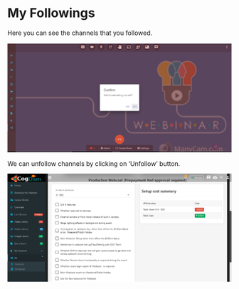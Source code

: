 # My Followings

Here you can see the channels that you followed.

![](../.gitbook/assets/image%20%2836%29.png)

We can unfollow channels by clicking on ‘Unfollow’ button.

![](../.gitbook/assets/image%20%28165%29.png)



